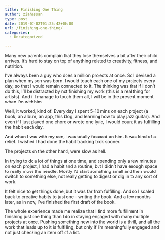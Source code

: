 ```yaml
---
title: Finishing One Thing
author: ziahassan
type: post
date: 2019-07-02T01:25:42+00:00
url: /finishing-one-thing/
categories:
  - Uncategorized

---
```

Many new parents complain that they lose themselves a bit after their child arrives. It&#8217;s hard to stay on top of anything related to creativity, fitness, and nutrition. 

I’ve always been a guy who does a million projects at once. So I devised a plan when my son was born. I would touch each one of my projects every day, so that I would remain connected to it. The thinking was that if I don&#8217;t do this, I&#8217;ll be distracted by not finishing my work (this is a real thing for artists). And if I manage to touch them all, I will be in the present moment when I&#8217;m with him. 

Well, it worked, kind of. Every day I spent 5-10 mins on each project (a book, an album, an app, this blog, and learning how to play jazz guitar). And even if I just played one chord or wrote one lyric, I would count it as fulfilling the habit each day.

And when I was with my son, I was totally focused on him. It was kind of a relief. I wished I had done the habit tracking trick sooner. 

The projects on the other hand, were slow as hell. 

In trying to do a lot of things at one time, and spending only a few minutes on each project, I had a habit and a routine, but I didn’t have enough space to really move the needle. Mostly I’d start something small and then would switch to something else, not really getting to digest or dig in to any sort of work. 

It felt nice to get things done, but it was far from fulfilling. And so I scaled back to creative habits to just one &#8211; writing the book. And a few months later, as in now, I’ve finished the first draft of the book.

The whole experience made me realize that I find more fulfillment in finishing just one thing than I do in staying engaged with many multiple projects at once. Pushing something new into the world is a thrill, and all the work that leads up to it is fulfilling, but only if I’m meaningfully engaged and not just checking an item off of a list.